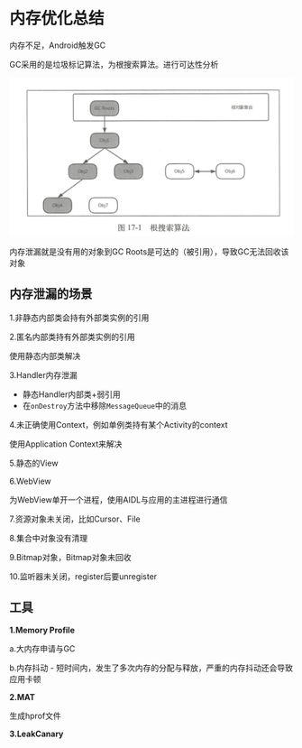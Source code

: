 # 内存优化总结

内存不足，Android触发GC

GC采用的是垃圾标记算法，为根搜索算法。进行可达性分析

![021](https://github.com/winfredzen/Android-Basic/blob/master/%E4%BC%98%E5%8C%96/images/021.png)

内存泄漏就是没有用的对象到GC Roots是可达的（被引用），导致GC无法回收该对象



## 内存泄漏的场景

1.非静态内部类会持有外部类实例的引用

2.匿名内部类持有外部类实例的引用

使用静态内部类解决

3.Handler内存泄漏

+ 静态Handler内部类+弱引用
+ 在`onDestroy`方法中移除`MessageQueue`中的消息



4.未正确使用Context，例如单例类持有某个Activity的context

使用Application Context来解决



5.静态的View

6.WebView

为WebView单开一个进程，使用AIDL与应用的主进程进行通信



7.资源对象未关闭，比如Cursor、File

8.集合中对象没有清理

9.Bitmap对象，Bitmap对象未回收

10.监听器未关闭，register后要unregister



## 工具

**1.Memory Profile**

a.大内存申请与GC

b.内存抖动 - 短时间内，发生了多次内存的分配与释放，严重的内存抖动还会导致应用卡顿

**2.MAT**

生成hprof文件



**3.LeakCanary**















